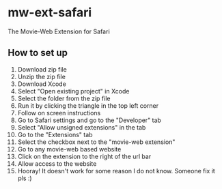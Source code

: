 # mw-ext-safari
The Movie-Web Extension for Safari

## How to set up
1. Download zip file
2. Unzip the zip file
3. Download Xcode
4. Select "Open existing project" in Xcode
5. Select the folder from the zip file
6. Run it by clicking the triangle in the top left corner
7. Follow on screen instructions
8. Go to Safari settings and go to the "Developer" tab
9. Select "Allow unsigned extensions" in the tab
10. Go to the "Extensions" tab
11. Select the checkbox next to the "movie-web extension"
12. Go to any movie-web based website
13. Click on the extension to the right of the url bar
14. Allow access to the website
15. Hooray! It doesn't work for some reason I do not know. Someone fix it pls :)

